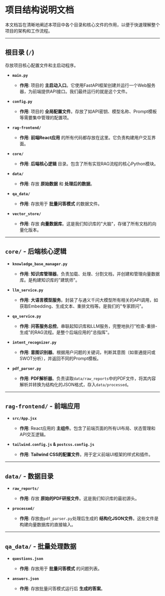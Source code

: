 # 项目结构说明文档

本文档旨在清晰地阐述本项目中各个目录和核心文件的作用，以便于快速理解整个项目的架构和工作流程。

---

## 根目录 (`/`)

存放项目核心配置文件和主启动程序。

-   **`main.py`**
    -   **作用**: 项目的 **主启动入口**。它使用FastAPI框架创建并运行一个Web服务器，为前端提供API接口。我们最终运行的就是这个文件。

-   **`config.py`**
    -   **作用**: 项目的 **全局配置文件**。存放了如API密钥、模型名称、Prompt模板等需要集中管理的配置项。

-   **`rag-frontend/`**
    -   **作用**: **前端React应用** 的所有代码都存放在这里。它负责构建用户交互界面。

-   **`core/`**
    -   **作用**: **后端核心逻辑** 目录。包含了所有实现RAG流程的核心Python模块。

-   **`data/`**
    -   **作用**: 存放 **原始数据** 和 **处理后的数据**。

-   **`qa_data/`**
    -   **作用**: 存放用于 **批量问答模式** 的数据文件。

-   **`vector_store/`**
    -   **作用**: 存放 **向量数据库**。这是我们知识库的"大脑"，存储了所有文档的向量化版本。

---

## `core/` - 后端核心逻辑

-   **`knowledge_base_manager.py`**
    -   **作用**: **知识库管理器**。负责加载、处理、分割文档，并创建和管理向量数据库。是构建知识库的"建筑师"。

-   **`llm_service.py`**
    -   **作用**: **大语言模型服务**。封装了与通义千问大模型所有相关的API调用，如获取Embedding、生成文本、重排文档等。是我们的"专家顾问"。

-   **`qa_service.py`**
    -   **作用**: **问答服务总控**。串联起知识库和LLM服务，完整地执行"检索-重排-生成"的RAG流程。是整个后端应用的"总指挥"。

-   **`intent_recognizer.py`**
    -   **作用**: **意图识别器**。根据用户问题的关键词，判断其意图（如普通提问或SWOT分析），并返回不同的Prompt模板。

-   **`pdf_parser.py`**
    -   **作用**: **PDF解析器**。负责读取`data/raw_reports`中的PDF文件，将其内容解析并转换为结构化的JSON格式，存入`data/processed`。

---

## `rag-frontend/` - 前端应用

-   **`src/App.jsx`**
    -   **作用**: React应用的 **主组件**。包含了前端页面的所有UI布局、状态管理和API交互逻辑。

-   **`tailwind.config.js` & `postcss.config.js`**
    -   **作用**: **Tailwind CSS的配置文件**。用于定义前端UI框架的样式和插件。

---

## `data/` - 数据目录

-   **`raw_reports/`**
    -   **作用**: 存放 **原始的PDF研报文件**。这是我们知识库的最初源头。

-   **`processed/`**
    -   **作用**: 存放由`pdf_parser.py`处理后生成的 **结构化JSON文件**。这些文件是构建向量数据库的直接输入。

---

## `qa_data/` - 批量处理数据

-   **`questions.json`**
    -   **作用**: 存放用于 **批量问答模式** 的问题列表。

-   **`answers.json`**
    -   **作用**: 存放批量问答模式运行后 **生成的答案**。
